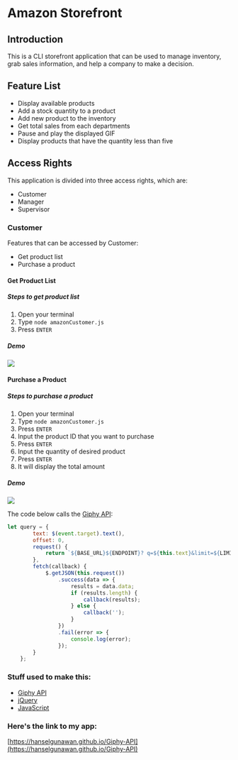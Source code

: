 # Amazon Storefront

## Introduction
This is a CLI storefront application that can be used to manage inventory, grab sales information, and help a company to make a decision. 

## Feature List
 * Display available products
 * Add a stock quantity to a product
 * Add new product to the inventory
 * Get total sales from each departments
 * Pause and play the displayed GIF
 * Display products that have the quantity less than five

## Access Rights
This application is divided into three access rights, which are:
* Customer
* Manager
* Supervisor

### Customer
Features that can be accessed by Customer:
* Get product list
* Purchase a product

#### Get Product List
##### Steps to get product list
1. Open your terminal
2. Type `node amazonCustomer.js`
3. Press `ENTER`

##### Demo
![](https://imgur.com/txeMDxj.gif)

#### Purchase a Product
##### Steps to purchase a product
1. Open your terminal
2. Type `node amazonCustomer.js`
3. Press `ENTER`
4. Input the product ID that you want to purchase
5. Press `ENTER`
6. Input the quantity of desired product
7. Press `ENTER`
8. It will display the total amount

##### Demo
![](https://imgur.com/BtJBSKk.gif)

The code below calls the [Giphy API](https://developers.giphy.com/):

```javascript
let query = {
        text: $(event.target).text(),
        offset: 0,
        request() {
            return `${BASE_URL}${ENDPOINT}?	q=${this.text}&limit=${LIMIT}&offset=${this.offset}&api_key=${PUBLIC_KEY}`;
        },
        fetch(callback) {
            $.getJSON(this.request())
                .success(data => {
                    results = data.data;
                    if (results.length) {
                        callback(results);
                    } else {
                        callback('');
                    }
                })
                .fail(error => {
                    console.log(error);
                });
        }
    };
```

### Stuff used to make this:

 * [Giphy API](https://developers.giphy.com/)
 * [jQuery](https://api.jquery.com/)
 * [JavaScript](https://www.w3schools.com/js/)

### Here's the link to my app:

[https://hanselgunawan.github.io/Giphy-API](https://hanselgunawan.github.io/Giphy-API)
